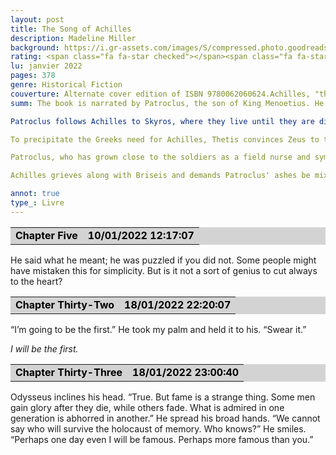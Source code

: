 ```yaml
--- 
layout: post
title: The Song of Achilles
description: Madeline Miller
background: https://i.gr-assets.com/images/S/compressed.photo.goodreads.com/books/1357177533i/13623848._SR1200,630_.jpg
rating: <span class="fa fa-star checked"></span><span class="fa fa-star checked"></span><span class="fa fa-star checked"></span><span class="fa fa-star checked"></span><span class="fa fa-star unchecked"></span>
lu: janvier 2022
pages: 378
genre: Historical Fiction
couverture: Alternate cover edition of ISBN 9780062060624.Achilles, "the best of all the Greeks," son of the cruel sea goddess Thetis and the legendary king Peleus, is strong, swift, and beautiful, irresistible to all who meet him. Patroclus is an awkward young prince, exiled from his homeland after an act of shocking violence. Brought together by chance, they forge an inseparable bond, despite risking the gods' wrath.They are trained by the centaur Chiron in the arts of war and medicine, but when word comes that Helen of Sparta has been kidnapped, all the heroes of Greece are called upon to lay siege to Troy in her name. Seduced by the promise of a glorious destiny, Achilles joins their cause, and torn between love and fear for his friend, Patroclus follows. Little do they know that the cruel Fates will test them both as never before and demand a terrible sacrifice.
summ: The book is narrated by Patroclus, the son of King Menoetius. He is presented as a potential suitor to Helen. He is then obliged to take a blood oath in defense of her marriage to Menelaus. After Patroclus accidentally kills the son of one of his father's nobles, he is exiled to Phthia where he meets Achilles, the son of Phthia's king Peleus and the sea nymph Thetis. They become close friends and Patroclus develops feelings for Achilles. Convinced that a mortal of low status is an unsuitable companion for her son, Thetis attempts to separate the pair by sending Achilles to train under Chiron for two years, though Patroclus ultimately joins Achilles in his training. As their relationship grows, the Myceanean king Agamemnon calls on the various Achaeans to join his military campaign against Troy, whose prince Paris has kidnapped his brother Menelaus' wife Helen. As a prophecy foretells that Achilles will die in Troy after he kills the Trojan prince Hector, Thetis hides Achilles on Skyros in the guise of a woman in the court of King Lycomedes; she forces him to marry Lycomedes' daughter Deidamia, who later bears Achilles' son Neoptolemus.

Patroclus follows Achilles to Skyros, where they live until they are discovered by Odysseus and Diomedes. Patroclus is obligated to join the war in Troy as a result of his blood oath, while Achilles joins after vowing that he will never fight Hector in order to avoid his prophesied death. Upon joining the Achaean forces, tensions escalate between Achilles and Agamemnon: first when Agamemnon sacrifices his daughter Iphigenia in order to appease Artemis, and later when Achilles takes the Trojan woman Briseis as a war prize to save her from Agamemnon. After nine years, Chryseis is claimed by Agamemnon. Soon after her father Chryses tries to pay for her release which Agamemnon refuses. Chryses appeals to Apollo, who unleashes a plague that decimates the Achaeans; when Agamemnon refuses Achilles' demand to return Chryseis, he doubles down by blaming Achilles for the war's length, by his unwillingness to face and kill Hector. As punishment, he orders that Briseis be taken from Achilles and brought to him, which offends Achilles, who vows to remove himself and his army from the fight until this slight at his honor is repaired.

To precipitate the Greeks need for Achilles, Thetis convinces Zeus to tip the war in favor of the Trojans so that the Achaeans will regret having antagonized Achilles, and the Achaeans suffer significant losses. Tensions flare between Achilles and Patroclus when Achilles refuses to accept a private arrangement where Briseis is returned to him, along with valuable gifts. He stubbornly demands a public apology, refusing to come to the aid of the Greeks who are on the verge of defeat.

Patroclus, who has grown close to the soldiers as a field nurse and sympathizes with their losses, attempts and fails to convince Achilles to rejoin the battle. Instead, Patroclus impersonates Achilles by donning his armor and leads his men into battle; the offensive forces a Trojan retreat. During the battle, Apollo causes Patroclus to reveal himself. Patroclus is killed by Hector and his body is brought to Achilles.

Achilles grieves along with Briseis and demands Patroclus' ashes be mixed with his own when he dies. Having lost his will to live, Achilles returns to battle and kills Hector to avenge Patroclus. After he is killed by Paris, his ashes are mixed with Patroclus', per his request, and are buried. Neoptolemus comes to take Achilles' place and has Briseis killed when she refuses his advances and reveals Achilles and Patroclus' relationship. The Achaeans erect a tomb for Achilles and Patroclus, but do not inscribe Patroclus' name at the behest of Neoptolemus. Patroclus' shade is thus unable to pass into the underworld and is bound to the tomb. After the war, Thetis returns and grieves for Achilles. She and Patroclus share memories, and Thetis relents, writing Patroclus' name upon the tomb. Patroclus is now able to pass into the afterlife where he and Achilles reunite.

annot: true
type_: Livre
---
```


<div>
<table border="0" width="100%" cellspacing="2" cellpadding="0" bgcolor="#d3d3d3">
<tbody><tr>
<td bgcolor="transparent">
<p style="margin-top: 0px; margin-bottom: 0px; margin-left: 0px; margin-right: 0px; text-indent: 0px"><strong style="color: #000000; background-color: transparent">Chapter Five</strong></p></td>
<td bgcolor="transparent">
<p align="right" style="margin-top: 0px; margin-bottom: 0px; margin-left: 0px; margin-right: 0px; text-indent: 0px"><strong style="color: #000000; background-color: transparent">10/01/2022 12:17:07</strong></p></td></tr></tbody></table>
<p>He said what he meant; he was puzzled if you did not. Some people might have mistaken this for simplicity. But is it not a sort of genius to cut always to the heart?</p>
 
<table border="0" width="100%" cellspacing="2" cellpadding="0" bgcolor="#d3d3d3">
<tbody><tr>
<td bgcolor="transparent">
<p style="margin-top: 0px; margin-bottom: 0px; margin-left: 0px; margin-right: 0px; text-indent: 0px"><strong style="color: #000000; background-color: transparent">Chapter Thirty-Two</strong></p></td>
<td bgcolor="transparent">
<p align="right" style="margin-top: 0px; margin-bottom: 0px; margin-left: 0px; margin-right: 0px; text-indent: 0px"><strong style="color: #000000; background-color: transparent">18/01/2022 22:20:07</strong></p></td></tr></tbody></table>
<p>“I’m going to be the first.” He took my palm and held it to his. “Swear it.”</p>
<p style="font-style: italic">I will be the first.</p>
 
<table border="0" width="100%" cellspacing="2" cellpadding="0" bgcolor="#d3d3d3">
<tbody><tr>
<td bgcolor="transparent">
<p style="margin-top: 0px; margin-bottom: 0px; margin-left: 0px; margin-right: 0px; text-indent: 0px"><strong style="color: #000000; background-color: transparent">Chapter Thirty-Three</strong></p></td>
<td bgcolor="transparent">
<p align="right" style="margin-top: 0px; margin-bottom: 0px; margin-left: 0px; margin-right: 0px; text-indent: 0px"><strong style="color: #000000; background-color: transparent">18/01/2022 23:00:40</strong></p></td></tr></tbody></table>
<p>Odysseus inclines his head. “True. But fame is a strange thing. Some men gain glory after they die, while others fade. What is admired in one generation is abhorred in another.” He spread his broad hands. “We cannot say who will survive the holocaust of memory. Who knows?” He smiles. “Perhaps one day even I will be famous. Perhaps more famous than you.”</p>
 </div>
